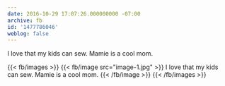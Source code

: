 ```yaml
---
date: 2016-10-29 17:07:26.000000000 -07:00
archive: fb
id: '1477786046'
weblog: false
---
```


I love that my kids can sew. Mamie is a cool mom.

{{< fb/images >}}
{{< fb/image src="image-1.jpg" >}}
I love that my kids can sew. Mamie is a cool mom.
{{< /fb/image >}}
{{< /fb/images >}}
